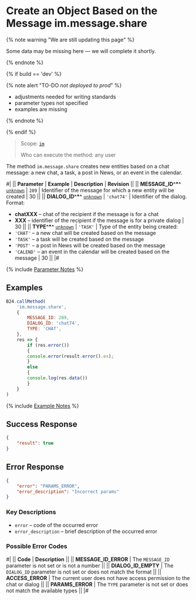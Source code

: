 # Create an Object Based on the Message im.message.share

{% note warning "We are still updating this page" %}

Some data may be missing here — we will complete it shortly.

{% endnote %}

{% if build == 'dev' %}

{% note alert "TO-DO _not deployed to prod_" %}

- adjustments needed for writing standards
- parameter types not specified
- examples are missing

{% endnote %}

{% endif %}

> Scope: [`im`](../../scopes/permissions.md)
>
> Who can execute the method: any user

The method `im.message.share` creates new entities based on a chat message: a new chat, a task, a post in News, or an event in the calendar.

#|
|| **Parameter** | **Example** | **Description** | **Revision** ||
|| **MESSAGE_ID^*^**
[`unknown`](../../data-types.md) | `289` | Identifier of the message for which a new entity will be created | 30 ||
|| **DIALOG_ID^*^**
[`unknown`](../../data-types.md) | `'chat74'` | Identifier of the dialog. Format:
- **chatXXX** – chat of the recipient if the message is for a chat
- **XXX** – identifier of the recipient if the message is for a private dialog | 30 ||
|| **TYPE^*^**
[`unknown`](../../data-types.md) | `'TASK'` | Type of the entity being created:
- `'CHAT'` – a new chat will be created based on the message
- `'TASK'` – a task will be created based on the message
- `'POST'` – a post in News will be created based on the message
- `'CALEND'` – an event in the calendar will be created based on the message | 30 ||
|#

{% include [Parameter Notes](../../../_includes/required.md) %}

## Examples

```js
B24.callMethod(
    'im.message.share',
    {
        MESSAGE_ID: 289,
        DIALOG_ID: 'chat74',
        TYPE: 'CHAT',
    },
    res => {
        if (res.error())
        {
        console.error(result.error().ex);
        }
        else
        {
        console.log(res.data())
        }
    }
)
```

{% include [Example Notes](../../../_includes/examples.md) %}

## Success Response

```json
{
    "result": true
}
```

## Error Response

```json
{
    "error": "PARAMS_ERROR",
    "error_description": "Incorrect params"
}
```

### Key Descriptions

- `error` – code of the occurred error
- `error_description` – brief description of the occurred error

### Possible Error Codes

#|
|| **Code** | **Description** ||
|| **MESSAGE_ID_ERROR** | The `MESSAGE_ID` parameter is not set or is not a number ||
|| **DIALOG_ID_EMPTY** | The `DIALOG_ID` parameter is not set or does not match the format ||
|| **ACCESS_ERROR** | The current user does not have access permission to the chat or dialog ||
|| **PARAMS_ERROR** | The `TYPE` parameter is not set or does not match the available types ||
|#